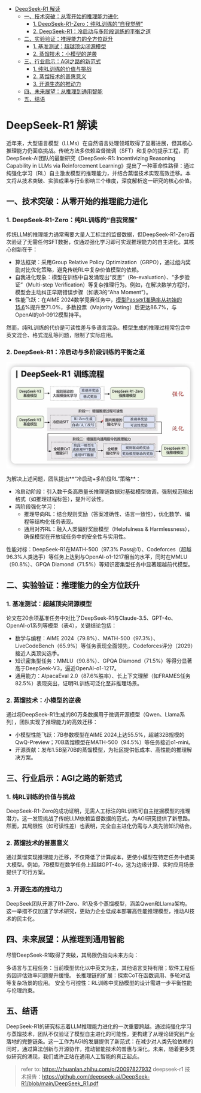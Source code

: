 - [DeepSeek-R1 解读](#deepseek-r1-解读)
  - [一、技术突破：从零开始的推理能力进化](#一技术突破从零开始的推理能力进化)
    - [1. DeepSeek-R1-Zero：纯RL训练的“自我觉醒”](#1-deepseek-r1-zero纯rl训练的自我觉醒)
    - [2. DeepSeek-R1：冷启动与多阶段训练的平衡之道](#2-deepseek-r1冷启动与多阶段训练的平衡之道)
  - [二、实验验证：推理能力的全方位跃升](#二实验验证推理能力的全方位跃升)
    - [1. 基准测试：超越顶尖闭源模型](#1-基准测试超越顶尖闭源模型)
    - [2. 蒸馏技术：小模型的逆袭](#2-蒸馏技术小模型的逆袭)
  - [三、行业启示：AGI之路的新范式](#三行业启示agi之路的新范式)
    - [1. 纯RL训练的价值与挑战](#1-纯rl训练的价值与挑战)
    - [2. 蒸馏技术的普惠意义](#2-蒸馏技术的普惠意义)
    - [3. 开源生态的推动力](#3-开源生态的推动力)
  - [四、未来展望：从推理到通用智能](#四未来展望从推理到通用智能)
  - [五、结语](#五结语)

# DeepSeek-R1 解读

近年来，大型语言模型（LLMs）在自然语言处理领域取得了显著进展，但其核心推理能力仍面临挑战。传统方法多依赖监督微调（SFT）和复杂的提示工程，而DeepSeek-AI团队的最新研究《DeepSeek-R1: Incentivizing Reasoning Capability in LLMs via Reinforcement Learning》提出了一种革命性路径：通过纯强化学习（RL）自主激发模型的推理能力，并结合蒸馏技术实现高效迁移。本文将从技术突破、实验成果与行业影响三个维度，深度解析这一研究的核心价值。

## 一、技术突破：从零开始的推理能力进化

### 1. DeepSeek-R1-Zero：纯RL训练的“自我觉醒”

传统LLM的推理能力通常需要大量人工标注的监督数据，但DeepSeek-R1-Zero首次验证了无需任何SFT数据，仅通过强化学习即可实现推理能力的自主进化。其核心创新在于：

- 算法框架：采用Group Relative Policy Optimization（GRPO），通过组内奖励对比优化策略，避免传统RL中复杂价值模型的依赖。
- 自我进化现象：模型在训练中自发涌现出“反思”（Re-evaluation）、“多步验证”（Multi-step Verification）等复杂推理行为。例如，在解决数学方程时，模型会主动纠正早期错误步骤（如表3的“Aha Moment”）。
- 性能飞跃：在AIME 2024数学竞赛任务中，模型Pass@1准确率从初始的15.6%提升至71.0%，多数投票（Majority Voting）后更达86.7%，与OpenAI的o1-0912模型持平。

然而，纯RL训练的代价是可读性差与多语言混杂。模型生成的推理过程常包含中英文混合、格式混乱等问题，限制了实际应用。

### 2. DeepSeek-R1：冷启动与多阶段训练的平衡之道

![deepseek-r1训练过程](./pics/deepseek-r1训练过程.png)

为解决上述问题，团队提出**“冷启动+多阶段RL”策略**：

- 冷启动阶段：引入数千条高质量长推理链数据对基础模型微调，强制规范输出格式（如<think>推理过程</think>标签），提升可读性。
- 两阶段强化学习：
  - 推理导向RL：结合规则奖励（答案准确性、语言一致性），优化数学、编程等结构化任务表现。
  - 通用对齐RL：融入人类偏好奖励模型（Helpfulness & Harmlessness），确保模型在开放域任务中的安全性与实用性。

性能对标：DeepSeek-R1在MATH-500（97.3% Pass@1）、Codeforces（超越96.3%人类选手）等任务上达到与OpenAI-o1-1217相当的水平，同时在MMLU（90.8%）、GPQA Diamond（71.5%）等知识密集型任务中显著超越前代模型。

## 二、实验验证：推理能力的全方位跃升

### 1. 基准测试：超越顶尖闭源模型

论文在20余项基准任务中对比了DeepSeek-R1与Claude-3.5、GPT-4o、OpenAI-o1系列等模型（表4），关键结论包括：

- 数学与编程：AIME 2024（79.8%）、MATH-500（97.3%）、LiveCodeBench（65.9%）等任务表现全面领先，Codeforces评分（2029）接近人类顶尖选手。
- 知识密集型任务：MMLU（90.8%）、GPQA Diamond（71.5%）等得分显著高于DeepSeek-V3，逼近OpenAI-o1-1217。
- 通用能力：AlpacaEval 2.0（87.6%胜率）、长上下文理解（如FRAMES任务82.5%）表现突出，证明RL训练可泛化至非推理场景。

### 2. 蒸馏技术：小模型的逆袭

通过将DeepSeek-R1生成的80万条数据用于微调开源模型（Qwen、Llama系列），团队实现了推理能力的高效迁移：

- 小模型性能飞跃：7B参数模型在AIME 2024上达55.5%，超越32B规模的QwQ-Preview；70B蒸馏模型在MATH-500（94.5%）等任务接近o1-mini。
- 开源贡献：发布1.5B至70B的蒸馏模型，为社区提供低成本、高性能的推理解决方案。

## 三、行业启示：AGI之路的新范式

### 1. 纯RL训练的价值与挑战

DeepSeek-R1-Zero的成功证明，无需人工标注的RL训练可自主挖掘模型的推理潜力。这一发现挑战了传统LLM依赖监督数据的范式，为AGI研究提供了新思路。然而，其局限性（如可读性差）也表明，完全自主进化仍需与人类先验知识结合。

### 2. 蒸馏技术的普惠意义

通过蒸馏实现推理能力迁移，不仅降低了计算成本，更使小模型在特定任务中媲美大模型。例如，7B模型在数学任务上超越GPT-4o，这为边缘计算、实时应用场景提供了可行方案。

### 3. 开源生态的推动力

DeepSeek团队开源了R1-Zero、R1及多个蒸馏模型，涵盖Qwen和Llama架构。这一举措不仅加速了学术研究，更助力企业低成本部署高性能推理模型，推动AI技术的民主化。

## 四、未来展望：从推理到通用智能

尽管DeepSeek-R1取得了突破，其局限仍指向未来方向：

多语言与工程任务：当前模型优化以中英文为主，其他语言支持有限；软件工程任务因评估效率问题提升缓慢。
长推理链的扩展：探索CoT在函数调用、多轮对话等复杂场景的应用。
安全与可控性：RL训练中奖励模型的设计需进一步平衡性能与伦理约束。

## 五、结语
DeepSeek-R1的研究标志着LLM推理能力进化的一次重要跨越。通过纯强化学习与蒸馏技术，团队不仅验证了模型自主进化的可能性，更构建了从理论研究到产业落地的完整链条。这一工作为AGI的发展提供了新范式：在减少对人类先验依赖的同时，通过算法创新与开源协作，推动智能技术的普惠与深化。未来，随着更多类似研究的涌现，我们或许正站在通用人工智能的真正起点。




> refer to: https://zhuanlan.zhihu.com/p/20097827932
> deepseek-r1 技术报告：https://github.com/deepseek-ai/DeepSeek-R1/blob/main/DeepSeek_R1.pdf
